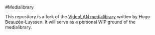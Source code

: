 #Medialibrary

This repository is a fork of the [VideoLAN medialibrary][1] written by Hugo Beauzée-Luyssen.
It will serve as a personal WIP ground of the medialibrary.

[1]: https://code.videolan.org/videolan/medialibrary

